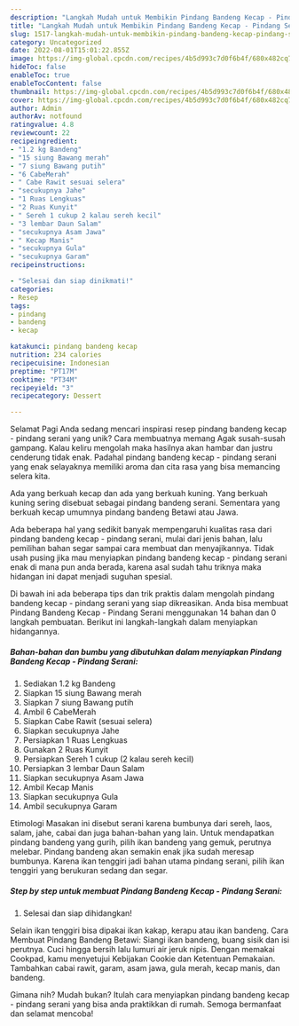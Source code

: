 ```yaml
---
description: "Langkah Mudah untuk Membikin Pindang Bandeng Kecap - Pindang Serani yang Lezat Sekali, Lezat"
title: "Langkah Mudah untuk Membikin Pindang Bandeng Kecap - Pindang Serani yang Lezat Sekali, Lezat"
slug: 1517-langkah-mudah-untuk-membikin-pindang-bandeng-kecap-pindang-serani-yang-lezat-sekali-lezat
category: Uncategorized
date: 2022-08-01T15:01:22.855Z
image: https://img-global.cpcdn.com/recipes/4b5d993c7d0f6b4f/680x482cq70/pindang-bandeng-kecap-pindang-serani-foto-resep-utama.jpg
hideToc: false
enableToc: true
enableTocContent: false
thumbnail: https://img-global.cpcdn.com/recipes/4b5d993c7d0f6b4f/680x482cq70/pindang-bandeng-kecap-pindang-serani-foto-resep-utama.jpg
cover: https://img-global.cpcdn.com/recipes/4b5d993c7d0f6b4f/680x482cq70/pindang-bandeng-kecap-pindang-serani-foto-resep-utama.jpg
author: Admin
authorAv: notfound
ratingvalue: 4.8
reviewcount: 22
recipeingredient:
- "1.2 kg Bandeng"
- "15 siung Bawang merah"
- "7 siung Bawang putih"
- "6 CabeMerah"
- " Cabe Rawit sesuai selera"
- "secukupnya Jahe"
- "1 Ruas Lengkuas"
- "2 Ruas Kunyit"
- " Sereh 1 cukup 2 kalau sereh kecil"
- "3 lembar Daun Salam"
- "secukupnya Asam Jawa"
- " Kecap Manis"
- "secukupnya Gula"
- "secukupnya Garam"
recipeinstructions:

- "Selesai dan siap dinikmati!"
categories:
- Resep
tags:
- pindang
- bandeng
- kecap

katakunci: pindang bandeng kecap 
nutrition: 234 calories
recipecuisine: Indonesian
preptime: "PT17M"
cooktime: "PT34M"
recipeyield: "3"
recipecategory: Dessert

---
```



Selamat Pagi Anda sedang mencari inspirasi resep pindang bandeng kecap - pindang serani yang unik? Cara membuatnya memang Agak susah-susah gampang. Kalau keliru mengolah maka hasilnya akan hambar dan justru cenderung tidak enak. Padahal pindang bandeng kecap - pindang serani yang enak selayaknya memiliki aroma dan cita rasa yang bisa memancing selera kita.


Ada yang berkuah kecap dan ada yang berkuah kuning. Yang berkuah kuning sering disebuat sebagai pindang bandeng serani. Sementara yang berkuah kecap umumnya pindang bandeng Betawi atau Jawa.

Ada beberapa hal yang sedikit banyak mempengaruhi kualitas rasa dari pindang bandeng kecap - pindang serani, mulai dari jenis bahan, lalu pemilihan bahan segar sampai cara membuat dan menyajikannya. Tidak usah pusing jika mau menyiapkan pindang bandeng kecap - pindang serani enak di mana pun anda berada, karena asal sudah tahu triknya maka hidangan ini dapat menjadi suguhan spesial.


Di bawah ini ada beberapa tips dan trik praktis dalam mengolah pindang bandeng kecap - pindang serani yang siap dikreasikan. Anda bisa membuat Pindang Bandeng Kecap - Pindang Serani menggunakan 14 bahan dan 0 langkah pembuatan. Berikut ini langkah-langkah dalam menyiapkan hidangannya.

<!--inarticleads1-->

##### Bahan-bahan dan bumbu yang dibutuhkan dalam menyiapkan Pindang Bandeng Kecap - Pindang Serani:

1. Sediakan 1.2 kg Bandeng
1. Siapkan 15 siung Bawang merah
1. Siapkan 7 siung Bawang putih
1. Ambil 6 CabeMerah
1. Siapkan  Cabe Rawit (sesuai selera)
1. Siapkan secukupnya Jahe
1. Persiapkan 1 Ruas Lengkuas
1. Gunakan 2 Ruas Kunyit
1. Persiapkan  Sereh 1 cukup (2 kalau sereh kecil)
1. Persiapkan 3 lembar Daun Salam
1. Siapkan secukupnya Asam Jawa
1. Ambil  Kecap Manis
1. Siapkan secukupnya Gula
1. Ambil secukupnya Garam


Etimologi Masakan ini disebut serani karena bumbunya dari sereh, laos, salam, jahe, cabai dan juga bahan-bahan yang lain. Untuk mendapatkan pindang bandeng yang gurih, pilih ikan bandeng yang gemuk, perutnya melebar. Pindang bandeng akan semakin enak jika sudah meresap bumbunya. Karena ikan tenggiri jadi bahan utama pindang serani, pilih ikan tenggiri yang berukuran sedang dan segar. 

<!--inarticleads2-->

##### Step by step untuk membuat Pindang Bandeng Kecap - Pindang Serani:


1. Selesai dan siap dihidangkan!

Selain ikan tenggiri bisa dipakai ikan kakap, kerapu atau ikan bandeng. Cara Membuat Pindang Bandeng Betawi: Siangi ikan bandeng, buang sisik dan isi perutnya. Cuci hingga bersih lalu lumuri air jeruk nipis. Dengan memakai Cookpad, kamu menyetujui Kebijakan Cookie dan Ketentuan Pemakaian. Tambahkan cabai rawit, garam, asam jawa, gula merah, kecap manis, dan bandeng. 

Gimana nih? Mudah bukan? Itulah cara menyiapkan pindang bandeng kecap - pindang serani yang bisa anda praktikkan di rumah. Semoga bermanfaat dan selamat mencoba!
